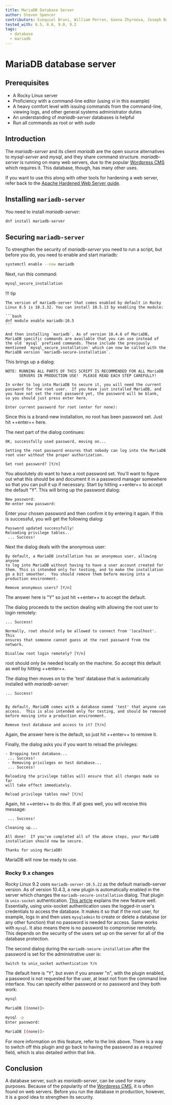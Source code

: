 ```yaml
---
title: MariaDB Database Server
author: Steven Spencer
contributors: Ezequiel Bruni, William Perron, Ganna Zhyrnova, Joseph Brinkman
tested_with: 8.5, 8.6, 9.0, 9.2
tags:
  - database
  - mariadb
---
```


# MariaDB database server

## Prerequisites

- A Rocky Linux server
- Proficiency with a command-line editor (using *vi* in this example)
- A heavy comfort level with issuing commands from the command-line, viewing logs, and other general systems administrator duties
- An understanding of *mariadb-server* databases is helpful
- Run all commands as root or with *sudo*

## Introduction

The *mariadb-server* and its client *mariadb* are the open source alternatives to *mysql-server* and *mysql*, and they share command structure. *mariadb-server* is running on many web servers, due to the popular [Wordpress CMS](https://wordpress.org/) which requires it. This database, though, has many other uses.

If you want to use this along with other tools for hardening a web server, refer back to the [Apache Hardened Web Server guide](../web/apache_hardened_webserver/index.md).

## Installing `mariadb-server`

You need to install *mariadb-server*:

```bash
dnf install mariadb-server
```

## Securing `mariadb-server`

To strengthen the security of *mariadb-server* you need to run a script, but before you do, you need to enable and start mariadb:

```bash
systemctl enable --now mariadb
```

Next, run this command:

```bash
mysql_secure_installation
```

!!! tip

    The version of mariadb-server that comes enabled by default in Rocky Linux 8.5 is 10.3.32. You can install 10.5.13 by enabling the module:

    ```bash
    dnf module enable mariadb:10.5
    ```

    And then installing `mariadb`. As of version 10.4.6 of MariaDB, MariaDB specific commands are available that you can use instead of the old `mysql` prefixed commands. These include the previously mentioned `mysql_secure_installation` which can now be called with the MariaDB version `mariadb-secure-installation`.

This brings up a dialog:

```text
NOTE: RUNNING ALL PARTS OF THIS SCRIPT IS RECOMMENDED FOR ALL MariaDB
      SERVERS IN PRODUCTION USE!  PLEASE READ EACH STEP CAREFULLY!

In order to log into MariaDB to secure it, you will need the current
password for the root user.  If you have just installed MariaDB, and
you have not set the root password yet, the password will be blank,
so you should just press enter here.

Enter current password for root (enter for none):
```

Since this is a brand-new installation, no root has been password set. Just hit ++enter++ here.

The next part of the dialog continues:

```text
OK, successfully used password, moving on...

Setting the root password ensures that nobody can log into the MariaDB
root user without the proper authorization.

Set root password? [Y/n]
```

You absolutely *do* want to have a root password set. You'll want to figure out what this should be and document it in a password manager somewhere so that you can pull it up if necessary. Start by hitting ++enter++ to accept the default "Y". This will bring up the password dialog:

```text
New password:
Re-enter new password:
```

Enter your chosen password and then confirm it by entering it again. If this is successful, you will get the following dialog:

```text
Password updated successfully!
Reloading privilege tables..
 ... Success!
```

Next the dialog deals with the anonymous user:

```text
By default, a MariaDB installation has an anonymous user, allowing anyone
to log into MariaDB without having to have a user account created for
them. This is intended only for testing, and to make the installation
go a bit smoother.  You should remove them before moving into a
production environment.

Remove anonymous users? [Y/n]
```

The answer here is "Y" so just hit ++enter++ to accept the default.

The dialog proceeds to the section dealing with allowing the root user to login remotely:

```text
... Success!

Normally, root should only be allowed to connect from 'localhost'.  This
ensures that someone cannot guess at the root password from the network.

Disallow root login remotely? [Y/n]
```

root should only be needed locally on the machine. So accept this default as well by hitting ++enter++.

The dialog then moves on to the 'test' database that is automatically installed with *mariadb-server*:

```text
... Success!


By default, MariaDB comes with a database named 'test' that anyone can
access.  This is also intended only for testing, and should be removed
before moving into a production environment.

Remove test database and access to it? [Y/n]
```

Again, the answer here is the default, so just hit ++enter++ to remove it.

Finally, the dialog asks you if you want to reload the privileges:

```text
- Dropping test database...
 ... Success!
 - Removing privileges on test database...
 ... Success!

Reloading the privilege tables will ensure that all changes made so far
will take effect immediately.

Reload privilege tables now? [Y/n]
```

Again, hit ++enter++ to do this. If all goes well, you will receive this message:

```text
 ... Success!

Cleaning up...

All done!  If you've completed all of the above steps, your MariaDB
installation should now be secure.

Thanks for using MariaDB!
```

MariaDB will now be ready to use.

### Rocky 9.x changes

Rocky Linux 9.2 uses `mariadb-server-10.5.22` as the default mariadb-server version. As of version 10.4.3, a new plugin is automatically enabled in the server which changes the `mariadb-secure-installation` dialog. That plugin is `unix-socket` authentication. [This article](https://mariadb.com/kb/en/authentication-plugin-unix-socket/) explains the new feature well. Essentially, using unix-socket authentication uses the logged-in user's credentials to access the database. It makes it so that if the root user, for example, logs in and then uses `mysqladmin` to create or delete a database (or any other function) that no password is needed for access. Same works with `mysql`. It also means there is no password to compromise remotely. This depends on the security of the users set up on the server for all of the database protection.

The second dialog during the `mariadb-secure-installation` after the password is set for the administrative user is:

```text
Switch to unix_socket authentication Y/n
```

The default here is "Y", but even if you answer "n", with the plugin enabled, a password is not requested for the user, at least not from the command line interface. You can specify either password or no password and they both work:

```bash
mysql

MariaDB [(none)]>
```

```bash
mysql -p
Enter password:

MariaDB [(none)]>
```

For more information on this feature, refer to the link above. There is a way to switch off this plugin and go back to having the password as a required field, which is also detailed within that link.

## Conclusion

A database server, such as *mariadb-server*, can be used for many purposes. Because of the popularity of the [Wordpress CMS](wordpress.org), it is often found on web servers. Before you run the database in production, however, it is a good idea to strengthen its security.
